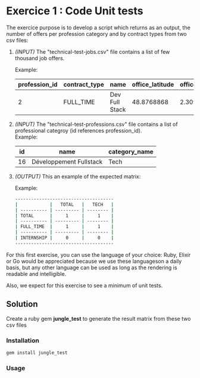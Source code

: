# Exercice 1 : Code  Unit tests

The exercice purpose is to develop a script which returns as an output, the number of offers per profession category
and by contract types from two csv files:

1. *(INPUT)* The "technical-test-jobs.csv" file contains a list of few thousand job offers.

    Example:

    | profession_id | contract_type | name | office_latitude | office_longitude |
    | ------------- | ------------- | --------------- | --------------- | ---------------- |
    | 2             | FULL_TIME     | Dev Full Stack  | 48.8768868      | 2.3091203        |

2. *(INPUT)* The "technical-test-professions.csv" file contains a list of professional categroy (id references profession_id).     
    Example:

    | id | name | category_name |
    | -- | ------------- | --------------- |
    | 16 | Développement Fullstack     | Tech  |
 
3. *(OUTPUT)* This an example of the expected matrix:

   Example:

    ```bash
    ------------------------------------- 
    |            |   TOTAL   |   TECH   | 
    | ---------- | --------- | -------- | 
    | TOTAL      |     1     |     1    | 
    | ---------- | --------- | -------- | 
    | FULL_TIME  |     1     |     1    | 
    | ---------- | --------- | -------- | 
    | INTERNSHIP |     0     |     0    | 
    ------------------------------------- 
    ```
For this first exercise, you can use the language of your choice: Ruby, Elixir or Go would be appreciated because we use these languages ​​on a daily basis, but any other language can be used as long as the rendering is readable and intelligible.

Also, we expect for this exercise to see a minimum of unit tests.

## Solution
    
 Create a ruby gem **jungle_test** to generate the result matrix from these two csv files

### Installation

```ruby
gem install jungle_test
```
### Usage
